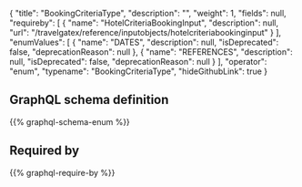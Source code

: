 {
  "title": "BookingCriteriaType",
  "description": "",
  "weight": 1,
  "fields": null,
  "requireby": [
    {
      "name": "HotelCriteriaBookingInput",
      "description": null,
      "url": "/travelgatex/reference/inputobjects/hotelcriteriabookinginput"
    }
  ],
  "enumValues": [
    {
      "name": "DATES",
      "description": null,
      "isDeprecated": false,
      "deprecationReason": null
    },
    {
      "name": "REFERENCES",
      "description": null,
      "isDeprecated": false,
      "deprecationReason": null
    }
  ],
  "operator": "enum",
  "typename": "BookingCriteriaType",
  "hideGithubLink": true
}
## GraphQL schema definition

{{% graphql-schema-enum %}}

## Required by

{{% graphql-require-by %}}

